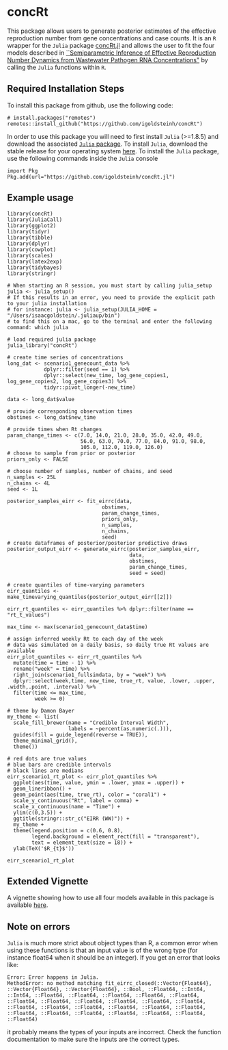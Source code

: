 # concRt
This package allows users to generate posterior estimates of the effective reproduction number from gene concentrations and case counts. 
It is an `R` wrapper for the `Julia` package [concRt.jl](https://github.com/igoldsteinh/concRt.jl) and allows the user to fit the four models described in [``Semiparametric Inference of Effective Reproduction Number
Dynamics from Wastewater Pathogen RNA Concentrations"](https://arxiv.org/abs/2308.15770) by calling the `Julia` functions within `R`. 

## Required Installation Steps
To install this package from github, use the following code:
```
# install.packages("remotes")
remotes::install_github("https://github.com/igoldsteinh/concRt")
```
In order to use this package you will need to first install `Julia` (>=1.8.5) and download the associated [`Julia` package]("https://github.com/igoldsteinh/concRt.jl").
To install `Julia`, download the stable release for your operating system [here](https://julialang.org/downloads/).
To install the `Julia` package, use the following commands inside the `Julia` console
```
import Pkg
Pkg.add(url="https://github.com/igoldsteinh/concRt.jl")
```

## Example usage
```
library(concRt)
library(JuliaCall)
library(ggplot2)
library(tidyr)
library(tibble)
library(dplyr)
library(cowplot)
library(scales)
library(latex2exp)
library(tidybayes)
library(stringr)

# When starting an R session, you must start by calling julia_setup
julia <- julia_setup()
# If this results in an error, you need to provide the explicit path to your julia installation
# for instance: julia <- julia_setup(JULIA_HOME = "/Users/isaacgoldstein/.juliaup/bin")
# to find this on a mac, go to the terminal and enter the following command: which julia

# load required julia package 
julia_library("concRt")

# create time series of concentrations
long_dat <- scenario1_genecount_data %>% 
            dplyr::filter(seed == 1) %>% 
            dplyr::select(new_time, log_gene_copies1, log_gene_copies2, log_gene_copies3) %>%             
            tidyr::pivot_longer(-new_time)

data <- long_dat$value

# provide corresponding observation times
obstimes <- long_dat$new_time

# provide times when Rt changes
param_change_times <- c(7.0, 14.0, 21.0, 28.0, 35.0, 42.0, 49.0, 
                        56.0, 63.0, 70.0, 77.0, 84.0, 91.0, 98.0, 
                        105.0, 112.0, 119.0, 126.0)
# choose to sample from prior or posterior
priors_only <- FALSE

# choose number of samples, number of chains, and seed
n_samples <- 25L
n_chains <- 4L
seed <- 1L

posterior_samples_eirr <- fit_eirrc(data, 
                               obstimes, 
                               param_change_times, 
                               priors_only, 
                               n_samples, 
                               n_chains, 
                               seed)
# create dataframes of posterior/posterior predictive draws
posterior_output_eirr <- generate_eirrc(posterior_samples_eirr,
                                        data,
                                        obstimes, 
                                        param_change_times,
                                        seed = seed)

# create quantiles of time-varying parameters
eirr_quantiles <- make_timevarying_quantiles(posterior_output_eirr[[2]])

eirr_rt_quantiles <- eirr_quantiles %>% dplyr::filter(name == "rt_t_values")

max_time <- max(scenario1_genecount_data$time)

# assign inferred weekly Rt to each day of the week
# data was simulated on a daily basis, so daily true Rt values are available
eirr_plot_quantiles <- eirr_rt_quantiles %>%
  mutate(time = time - 1) %>%
  rename("week" = time) %>%
  right_join(scenario1_fullsimdata, by = "week") %>%
  dplyr::select(week,time, new_time, true_rt, value, .lower, .upper, .width,.point, .interval) %>%
  filter(time <= max_time,
         week >= 0)

# theme by Damon Bayer
my_theme <- list(
  scale_fill_brewer(name = "Credible Interval Width",
                    labels = ~percent(as.numeric(.))),
  guides(fill = guide_legend(reverse = TRUE)),
  theme_minimal_grid(),
  theme())

# red dots are true values
# blue bars are credible intervals
# black lines are medians
eirr_scenario1_rt_plot <- eirr_plot_quantiles %>%
  ggplot(aes(time, value, ymin = .lower, ymax = .upper)) +
  geom_lineribbon() +
  geom_point(aes(time, true_rt), color = "coral1") + 
  scale_y_continuous("Rt", label = comma) +
  scale_x_continuous(name = "Time") +
  ylim(c(0,3.5)) +
  ggtitle(stringr::str_c("EIRR (WW)")) +
  my_theme + 
  theme(legend.position = c(0.6, 0.8),
        legend.background = element_rect(fill = "transparent"),
        text = element_text(size = 18)) +
  ylab(TeX('$R_{t}$')) 

eirr_scenario1_rt_plot

```
## Extended Vignette
A vignette showing how to use all four models available in this package is available [here](https://github.com/igoldsteinh/concRt/blob/main/vignettes/test-vignette.Rmd).

## Note on errors
`Julia` is much more strict about object types than R, a common error when using these functions is that an input value is of the wrong type (for instance float64 when it should be an integer). If you get an error that looks like:
```
Error: Error happens in Julia.
MethodError: no method matching fit_eirrc_closed(::Vector{Float64}, ::Vector{Float64}, ::Vector{Float64}, ::Bool, ::Float64, ::Int64, ::Int64, ::Float64, ::Float64, ::Float64, ::Float64, ::Float64, ::Float64, ::Float64, ::Float64, ::Float64, ::Float64, ::Float64, ::Float64, ::Float64, ::Float64, ::Float64, ::Float64, ::Float64, ::Float64, ::Float64, ::Float64, ::Float64, ::Float64, ::Float64, ::Float64)
```
it probably means the types of your inputs are incorrect. Check the function documentation to make sure the inputs are the correct types. 

